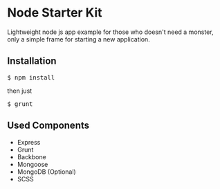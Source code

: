 <h1>Node Starter Kit</h1>

Lightweight node js app example for those who doesn't need a monster, 
only a simple frame for starting a new application.

<h2>Installation</h2>

<div class="highlight highlight-bash">
<pre>$ npm install</pre>
</div>

then just 

<div class="highlight highlight-bash">
<pre>$ grunt</pre>
</div>

<h2>Used Components</h2>

<ul>
<li>Express</li>
<li>Grunt</li>
<li>Backbone</li>
<li>Mongoose</li>
<li>MongoDB (Optional)</li>
<li>SCSS</li>
</ul>
